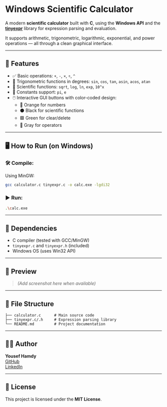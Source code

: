 # Windows Scientific Calculator

A modern **scientific calculator** built with **C**, using the **Windows API** and the **[tinyexpr](https://github.com/codeplea/tinyexpr)** library for expression parsing and evaluation.

It supports arithmetic, trigonometric, logarithmic, exponential, and power operations — all through a clean graphical interface.

---

## 📌 Features

- ✅ Basic operations: `+`, `-`, `×`, `÷`, `^`
- 🧮 Trigonometric functions in degrees: `sin`, `cos`, `tan`, `asin`, `acos`, `atan`
- 🧠 Scientific functions: `sqrt`, `log`, `ln`, `exp`, `10^x`
- 🎯 Constants support: `pi`, `e`
- 🖱️ Interactive GUI buttons with color-coded design:
  - 🔸 Orange for numbers
  - ⚫ Black for scientific functions
  - 🟩 Green for clear/delete
  - 🔘 Gray for operators

---

## 🖥️ How to Run (on Windows)

### 🛠️ Compile:
Using MinGW:
```bash
gcc calculator.c tinyexpr.c -o calc.exe -lgdi32
```

### ▶️ Run:
```bash
.\calc.exe
```

---

## 🧾 Dependencies

- C compiler (tested with GCC/MinGW)
- `tinyexpr.c` and `tinyexpr.h` (included)
- Windows OS (uses Win32 API)

---

## 📸 Preview

> *(Add screenshot here when available)*

---

## 📁 File Structure

```
├── calculator.c      # Main source code
├── tinyexpr.c/.h     # Expression parsing library
└── README.md         # Project documentation
```

---

## 🧑‍💻 Author

**Yousef Hamdy**  
[GitHub](https://github.com/yousef-788)  
[LinkedIn](www.linkedin.com/in/yousef-hamdy-ee)

---

## 📄 License

This project is licensed under the **MIT License**.
